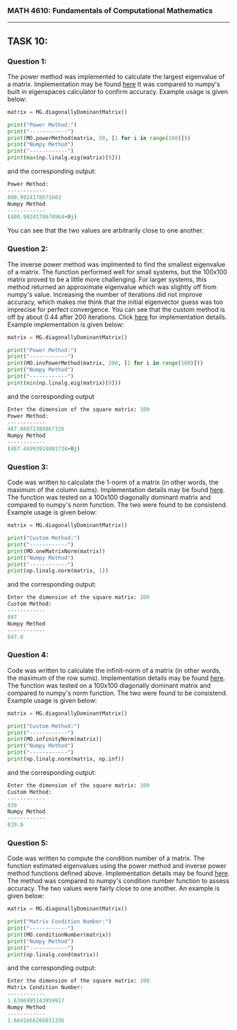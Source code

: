 ### MATH 4610: Fundamentals of Computational Mathematics 
***

## TASK 10:

### Question 1:

The power method was implemented to calculate the largest eigenvalue of a matrix. Implementation may be found [here](https://github.com/HyrumHansen/math4610/blob/main/code/task10/powerMethod.md) It was compared to numpy's built in eigenspaces calculator to confirm accuracy. Example usage is given below:

```python
matrix = MG.diagonallyDominantMatrix()

print("Power Method:")
print("------------")
print(MO.powerMethod(matrix, 50, [1 for i in range(100)]))
print("Numpy Method")
print("------------")
print(max(np.linalg.eig(matrix)[0]))
```

and the corresponding output:

```python
Power Method:
------------
800.9924178671603
Numpy Method
------------
(800.9924178670964+0j)
```

You can see that the two values are arbitrarily close to one another.

### Question 2:

The inverse power method was implmented to find the smallest eigenvalue of a matrix. The function performed well for small systems, but the 100x100 matrix proved to be a little more challenging. For larger systems, this method returned an approximate eigenvalue which was slightly off from numpy's value. Increasing the number of iterations did not improve accuracy, which makes me think that the initial eigenvector guess was too imprecise for perfect convergence. You can see that the custom method is off by about 0.44 after 200 iterations. Click [here](https://github.com/HyrumHansen/math4610/blob/main/code/task10/invPowerMethod.md) for implementation details. Example implementation is given below:

```python
matrix = MG.diagonallyDominantMatrix()

print("Power Method:")
print("------------")
print(MO.invPowerMethod(matrix, 200, [1 for i in range(100)]))
print("Numpy Method")
print("------------")
print(min(np.linalg.eig(matrix)[0]))
```

and the corresponding output

```python
Enter the dimension of the square matrix: 100
Power Method:
------------
487.88872308867326
Numpy Method
------------
(487.44993918001734+0j)
```

### Question 3:

Code was written to calculate the 1-norm of a matrix (in other words, the maximum of the column sums). Implementation details may be found [here](https://github.com/HyrumHansen/math4610/blob/main/code/task10/1matrixNorm.md). The function was tested on a 100x100 diagonally dominant matrix and compared to numpy's norm function. The two were found to be consistend. Example usage is given below:

```python
matrix = MG.diagonallyDominantMatrix()

print("Custom Method:")
print("------------")
print(MO.oneMatrixNorm(matrix))
print("Numpy Method")
print("------------")
print(np.linalg.norm(matrix, 1))
```

and the corresponding output:

```python
Enter the dimension of the square matrix: 100
Custom Method:
------------
847
Numpy Method
------------
847.0
```

### Question 4:

Code was written to calculate the infinit-norm of a matrix (in other words, the maximum of the row sums). Implementation details may be found [here](https://github.com/HyrumHansen/math4610/blob/main/code/task10/1matrixNorm.md). The function was tested on a 100x100 diagonally dominant matrix and compared to numpy's norm function. The two were found to be consistend. Example usage is given below:

```python
matrix = MG.diagonallyDominantMatrix()

print("Custom Method:")
print("------------")
print(MO.infinityNorm(matrix))
print("Numpy Method")
print("------------")
print(np.linalg.norm(matrix, np.inf))
```

and the corresponding output:

```python
Enter the dimension of the square matrix: 100
Custom Method:
------------
839
Numpy Method
------------
839.0
```

### Question 5: 

Code was written to compute the condition number of a matrix. The function estimated eigenvalues using the power method and inverse power method functions defined above. Implementation details may be found [here](https://github.com/HyrumHansen/math4610/blob/main/code/task10/conditionNumber.md). The method was compared to numpy's condition number function to assess accuracy. The two values were fairly close to one another. An example is given below:

```python
matrix = MG.diagonallyDominantMatrix()

print("Matrix Condition Number:")
print("------------")
print(MO.conditionNumber(matrix))
print("Numpy Method")
print("------------")
print(np.linalg.cond(matrix))
```

and the corresponding output:

```python
Enter the dimension of the square matrix: 100
Matrix Condition Number:
------------
1.6386995143959917
Numpy Method
------------
1.6641666266031336
```



